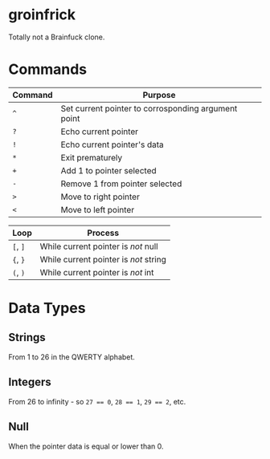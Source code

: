# groinfrick
Totally not a Brainfuck clone.

# Commands

Command | Purpose
--- | --
`^` | Set current pointer to corrosponding argument point
`?` | Echo current pointer
`!` | Echo current pointer's data
`*` | Exit prematurely
`+` | Add 1 to pointer selected
`-` | Remove 1 from pointer selected
`>` | Move to right pointer
`<` | Move to left pointer

Loop | Process
--- | ---
`[`, `]` | While current pointer is *not* null
`{`, `}` | While current pointer is *not* string
`(`, `)` | While current pointer is *not* int

# Data Types
## Strings
From 1 to 26 in the QWERTY alphabet.

## Integers
From 26 to infinity - so `27 == 0`, `28 == 1`, `29 == 2`, etc.

## Null
When the pointer data is equal or lower than 0.